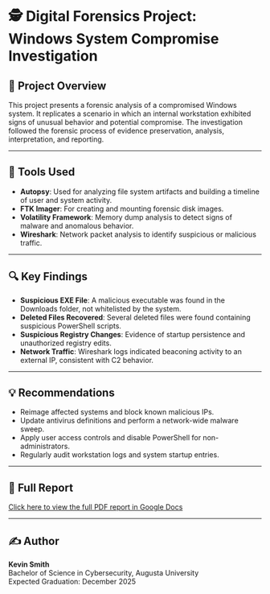 # 🕵️ Digital Forensics Project: Windows System Compromise Investigation

## 🧠 Project Overview

This project presents a forensic analysis of a compromised Windows system. It replicates a scenario in which an internal workstation exhibited signs of unusual behavior and potential compromise. The investigation followed the forensic process of evidence preservation, analysis, interpretation, and reporting.

---

## 🔧 Tools Used

- **Autopsy**: Used for analyzing file system artifacts and building a timeline of user and system activity.
- **FTK Imager**: For creating and mounting forensic disk images.
- **Volatility Framework**: Memory dump analysis to detect signs of malware and anomalous behavior.
- **Wireshark**: Network packet analysis to identify suspicious or malicious traffic.

---

## 🔍 Key Findings

- **Suspicious EXE File**: A malicious executable was found in the Downloads folder, not whitelisted by the system.
- **Deleted Files Recovered**: Several deleted files were found containing suspicious PowerShell scripts.
- **Suspicious Registry Changes**: Evidence of startup persistence and unauthorized registry edits.
- **Network Traffic**: Wireshark logs indicated beaconing activity to an external IP, consistent with C2 behavior.

---

## 💡 Recommendations

- Reimage affected systems and block known malicious IPs.
- Update antivirus definitions and perform a network-wide malware sweep.
- Apply user access controls and disable PowerShell for non-administrators.
- Regularly audit workstation logs and system startup entries.

---

## 📄 Full Report

[Click here to view the full PDF report in Google Docs](https://docs.google.com/document/d/1oPtdPgLX7t0ZilJpxZvbXmD-jCJgctxd2UcIq0iF7zE/edit?usp=sharing)

---

## ✍️ Author

**Kevin Smith**  
Bachelor of Science in Cybersecurity, Augusta University  
Expected Graduation: December 2025